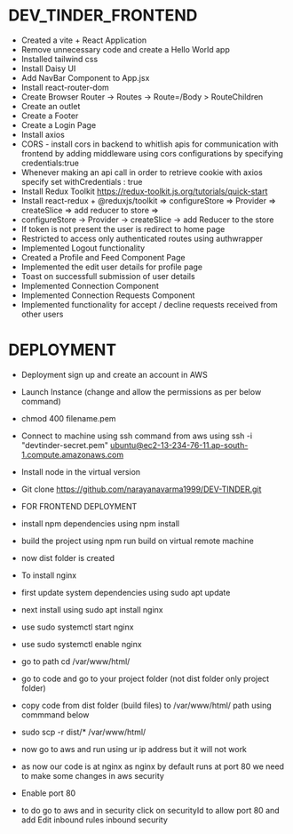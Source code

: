# DEV_TINDER_FRONTEND

- Created a vite + React Application
- Remove unnecessary code and create a Hello World app
- Installed tailwind css
- Install Daisy UI
- Add NavBar Component to App.jsx
- Install react-router-dom
- Create Browser Router -> Routes -> Route=/Body > RouteChildren
- Create an outlet
- Create a Footer
- Create a Login Page
- Install axios
- CORS - install cors in backend to whitlish apis for communication with frontend by adding middleware using cors configurations by specifying credentials:true
- Whenever making an api call in order to retrieve cookie with axios specify set withCredentials : true
- Install Redux Toolkit https://redux-toolkit.js.org/tutorials/quick-start
- Install react-redux + @reduxjs/toolkit => configureStore => Provider => createSlice => add reducer to store =>
- configureStore -> Provider -> createSlice -> add Reducer to the store
- If token is not present the user is redirect to home page
- Restricted to access only authenticated routes using authwrapper
- Implemented Logout functionality
- Created a Profile and Feed Component Page
- Implemented the edit user details for profile page
- Toast on successfull submission of user details
- Implemented Connection Component
- Implemented Connection Requests Component
- Implemented functionality for accept / decline requests received from other users

# DEPLOYMENT

- Deployment sign up and create an account in AWS
- Launch Instance
  (change and allow the permissions as per below command)
- chmod 400 filename.pem
- Connect to machine using ssh command from aws using ssh -i "devtinder-secret.pem" ubuntu@ec2-13-234-76-11.ap-south-1.compute.amazonaws.com
- Install node in the virtual version
- Git clone https://github.com/narayanavarma1999/DEV-TINDER.git

- FOR FRONTEND DEPLOYMENT

- install npm dependencies using npm install
- build the project using npm run build on virtual remote machine
- now dist folder is created
- To install nginx
- first update system dependencies using sudo apt update
- next install using sudo apt install nginx
- use sudo systemctl start nginx
- use sudo systemctl enable nginx
- go to path cd /var/www/html/
- go to code and go to your project folder (not dist folder only project folder)
- copy code from dist folder (build files) to /var/www/html/ path using commmand below
- sudo scp -r dist/* /var/www/html/
- now go to aws and run using ur ip address but it will not work
- as now our code is at nginx as nginx by default runs at port 80 we need to make some changes in aws security
- Enable port 80
- to do go to aws and in security click on securityId to allow port 80 and add Edit inbound rules inbound security
